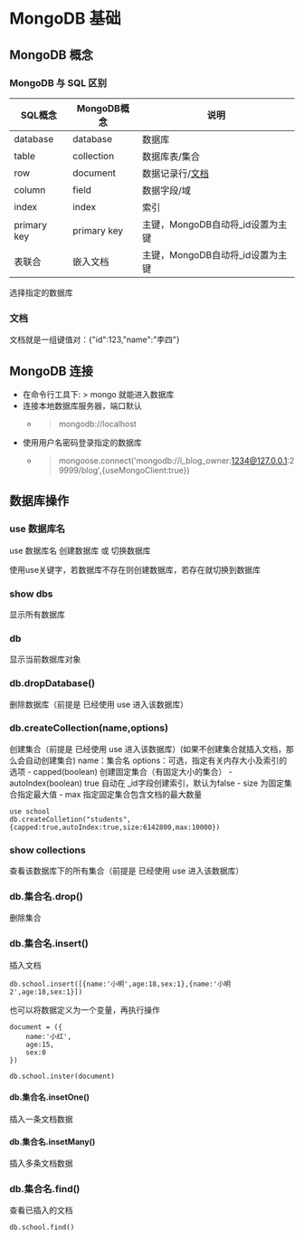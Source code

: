 # MongoDB 基础

## MongoDB 概念

### MongoDB 与 SQL 区别

|  SQL概念  |  MongoDB概念   |       说明     |
|-----------|---------------|----------------|
| database  |  database     |  数据库        |
| table     |  collection   |  数据库表/集合  |
| row       |  document     |  数据记录行/[文档](#document)  |
| column    |  field        |  数据字段/域    |
| index     |  index        |  索引          |
|primary key|  primary key  |  主键，MongoDB自动将_id设置为主键  |
|   表联合   |   嵌入文档    |  主键，MongoDB自动将_id设置为主键  |


选择指定的数据库

### <a id="document">文档</a>
文档就是一组键值对：{"id":123,"name":"李四"}

## MongoDB 连接
- 在命令行工具下: > mongo  就能进入数据库
- 连接本地数据库服务器，端口默认
  - > mongodb://localhost
- 使用用户名密码登录指定的数据库
  - > mongoose.connect('mongodb://i_blog_owner:1234@127.0.0.1:29999/blog',{useMongoClient:true}) 


## 数据库操作

### use 数据库名
use 数据库名 创建数据库 或 切换数据库

使用use关键字，若数据库不存在则创建数据库，若存在就切换到数据库

### show dbs
显示所有数据库

### db
显示当前数据库对象

### db.dropDatabase()
删除数据库（前提是 已经使用 use 进入该数据库）

### db.createCollection(name,options)
创建集合（前提是 已经使用 use 进入该数据库）(如果不创建集合就插入文档，那么会自动创建集合)
name：集合名
options：可选，指定有关内存大小及索引的选项
    - capped(boolean)  创建固定集合（有固定大小的集合）
    - autoIndex(boolean)  true 自动在 _id字段创建索引，默认为false
    - size  为固定集合指定最大值
    - max  指定固定集合包含文档的最大数量

```
use school
db.createColletion("students",{capped:true,autoIndex:true,size:6142800,max:10000})
```

### show collections
查看该数据库下的所有集合（前提是 已经使用 use 进入该数据库）

### db.集合名.drop()
删除集合

### db.集合名.insert() 
插入文档
```
db.school.insert([{name:'小明',age:18,sex:1},{name:'小明2',age:18,sex:1}])
```
也可以将数据定义为一个变量，再执行操作
```
document = ({
    name:'小红',
    age:15,
    sex:0
})

db.school.inster(document)
```
#### db.集合名.insetOne() 
插入一条文档数据

#### db.集合名.insetMany() 
插入多条文档数据

### db.集合名.find()
查看已插入的文档
```
db.school.find()
```

### 






